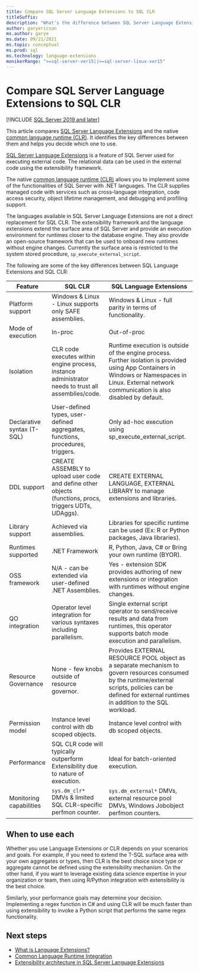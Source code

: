 ```yaml
---
title: Compare SQL Server Language Extensions to SQL CLR
titleSuffix:
description: "What's the difference between SQL Server Language Extensions and SQL Common Language Runtime (CLR)? This article compares the two."
author: garyericson
ms.author: garye
ms.date: 09/21/2021
ms.topic: conceptual
ms.prod: sql
ms.technology: language-extensions
monikerRange: ">=sql-server-ver15||>=sql-server-linux-ver15"
---
```


# Compare SQL Server Language Extensions to SQL CLR

[!INCLUDE [SQL Server 2019 and later](../../includes/applies-to-version/sqlserver2019.md)]

This article compares [SQL Server Language Extensions](../language-extensions-overview.md) and the native [common language runtime (CLR)](../../relational-databases/clr-integration/common-language-runtime-integration-overview.md). It identifies the key differences between them and helps you decide which one to use.

[SQL Server Language Extensions](../language-extensions-overview.md) is a feature of SQL Server used for executing external code. The relational data can be used in the external code using the extensibility framework.

The native [common language runtime (CLR)](../../relational-databases/clr-integration/common-language-runtime-integration-overview.md) allows you to implement some of the functionalities of SQL Server with .NET languages. The CLR supplies managed code with services such as cross-language integration, code access security, object lifetime management, and debugging and profiling support.

The languages available in SQL Server Language Extensions are not a direct replacement for SQL CLR. The extensibility framework and the language extensions extend the surface area of SQL Server and provide an execution environment for runtimes closer to the database engine. They also provide an open-source framework that can be used to onboard new runtimes without engine changes. Currently the surface area is restricted to the system stored procedure, `sp_execute_external_script`.

The following are some of the key differences between SQL Language Extensions and SQL CLR:

| Feature                 | SQL CLR            | SQL Language Extensions |
| ----------------------- | ------------------ | ----------------------- |
| Platform support        | Windows & Linux - Linux supports only SAFE assemblies. | Windows & Linux - full parity in terms of functionality. |
| Mode of execution       | In-proc            | Out-of-proc |
| Isolation               | CLR code executes within engine process, instance administrator needs to trust all assemblies/code. | Runtime execution is outside of the engine process. Further isolation is provided using App Containers in Windows or Namespaces in Linux. External network communication is also disabled by default. |
| Declarative syntax (T-SQL) | User-defined types, user-defined aggregates, functions, procedures, triggers. | Only ad-hoc execution using sp_execute_external_script. |
| DDL support             | CREATE ASSEMBLY to upload user code and define other objects (functions, procs, triggers UDTs, UDAggs). | CREATE EXTERNAL LANGUAGE, EXTERNAL LIBRARY to manage extensions and libraries. |
| Library support         | Achieved via assemblies. | Libraries for specific runtime can be used (Ex: R or Python packages, Java libraries). |
| Runtimes supported      | .NET Framework     | R, Python, Java, C# or Bring your own runtime (BYOR). |
| OSS framework           | N/A - can be extended via user-defined .NET Assemblies. | Yes - extension SDK provides authoring of new extensions or integration with runtimes without engine changes. |
| QO integration          | Operator level integration for various syntaxes including parallelism. | Single external script operator to send/receive results and data from runtimes, this operator supports batch mode execution and parallelism. |
| Resource Governance     | None - few knobs outside of resource governor. | Provides EXTERNAL RESOURCE POOL object as a separate mechanism to govern resources consumed by the runtime/external scripts, policies can be defined for external runtimes in addition to the SQL workload. |
| Permission model        | Instance level control with db scoped objects. | Instance level control with db scoped objects. |
| Performance             | SQL CLR code will typically outperform Extensibility due to nature of execution. | Ideal for batch-oriented execution. |
| Monitoring capabilities | `sys.dm_clr*` DMVs & limited SQL CLR-specific perfmon counter. | `sys.dm_external*` DMVs, external resource pool DMVs, Windows Jobobject perfmon counters. |

## When to use each

Whether you use Language Extensions or CLR depends on your scenarios and goals. For example, if you need to extend the T-SQL surface area with your own aggregates or types, then CLR is the best choice since type or aggregate cannot be defined using the extensibility mechanism. On the other hand, if you want to leverage existing data science expertise in your organization or team, then using R/Python integration with extensibility is the best choice.

Similarly, your performance goals may determine your decision. Implementing a regex function in C# and using CLR will be much faster than using extensibility to invoke a Python script that performs the same regex functionality.

## Next steps

+ [What is Language Extensions?](../language-extensions-overview.md)
+ [Common Language Runtime Integration](../../relational-databases/clr-integration/common-language-runtime-integration-overview.md)
+ [Extensibility architecture in SQL Server Language Extensions](extensibility-framework.md)